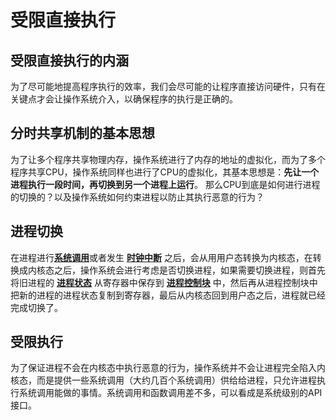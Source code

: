 # 受限直接执行

## 受限直接执行的内涵

为了尽可能地提高程序执行的效率，我们会尽可能的让程序直接访问硬件，只有在关键点才会让操作系统介入，以确保程序的执行是正确的。

## 分时共享机制的基本思想

为了让多个程序共享物理内存，操作系统进行了内存的地址的虚拟化，而为了多个程序共享CPU，操作系统同样也进行了CPU的虚拟化，其基本思想是：**先让一个进程执行一段时间，再切换到另一个进程上运行**。
那么CPU到底是如何进行进程的切换的？以及操作系统如何约束进程以防止其执行恶意的行为？

## 进程切换

在进程进行[**系统调用**](系统调用)或者发生 **[时钟中断](时钟中断)** 之后，会从用用户态转换为内核态，在转换成内核态之后，操作系统会进行考虑是否切换进程，如果需要切换进程，则首先将旧进程的 **[进程状态](进程状态)** 从寄存器中保存到 **[进程控制块](进程控制块)** 中，然后再从进程控制块中把新的进程的进程状态复制到寄存器，最后从内核态回到用户态之后，进程就已经完成切换了。

## 受限执行

为了保证进程不会在内核态中执行恶意的行为，操作系统并不会让进程完全陷入内核态，而是提供一些系统调用（大约几百个系统调用）供给给进程，只允许进程执行系统调用能做的事情。系统调用和函数调用差不多，可以看成是系统级别的API接口。
